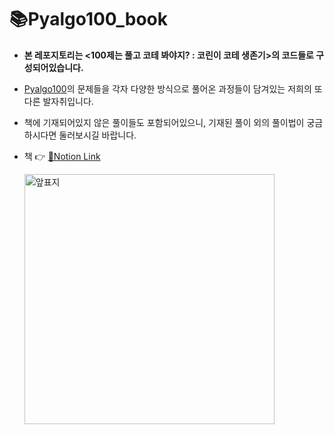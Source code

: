# 📚Pyalgo100_book
- **본 레포지토리는 <100제는 풀고 코테 봐야지? : 코린이 코테 생존기>의 코드들로 구성되어있습니다.**
- [Pyalgo100](https://100.pyalgo.co.kr/)의 문제들을 각자 다양한 방식으로 풀어온 과정들이 담겨있는 저희의 또다른 발자취입니다.  
- 책에 기재되어있지 않은 풀이들도 포함되어있으니, 기재된 풀이 외의 풀이법이 궁금하시다면 둘러보시길 바랍니다.
- 책 👉 [📝Notion Link](https://url.kr/fhs5zr)
  
  <img width="400" alt="앞표지" src="https://github.com/Pyalgo100/Pyalgo100_book/assets/128216954/2e4a4511-6b43-4ca8-bb32-1318fcacf3fb">
